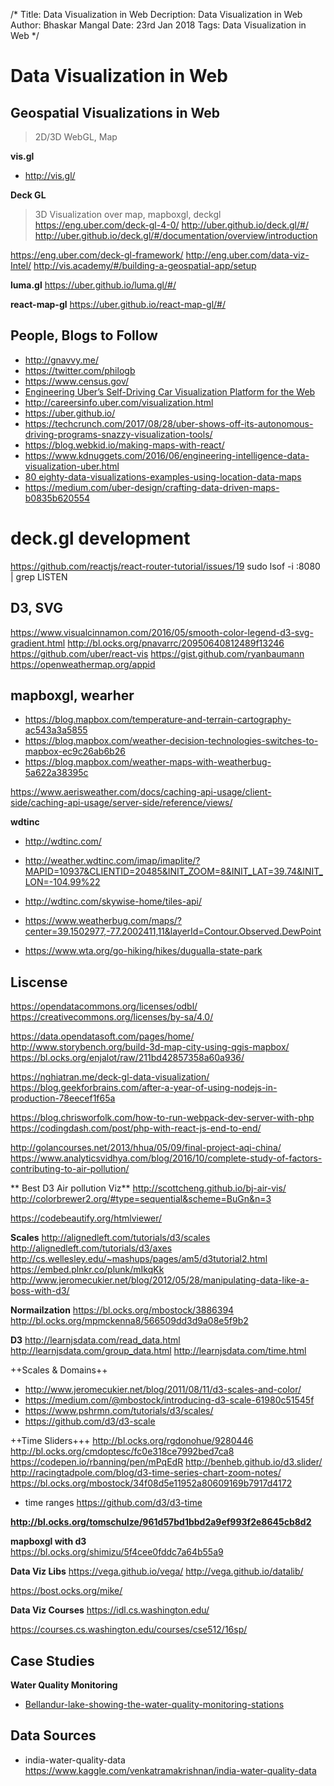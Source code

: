 /*
Title: Data Visualization in Web
Decription: Data Visualization in Web
Author: Bhaskar Mangal
Date: 23rd Jan 2018
Tags: Data Visualization in Web
*/


# Data Visualization in Web

##  Geospatial Visualizations in Web
> 2D/3D WebGL, Map

**vis.gl**
- http://vis.gl/

**Deck GL**
> 3D Visualization over map, mapboxgl, deckgl
https://eng.uber.com/deck-gl-4-0/
http://uber.github.io/deck.gl/#/
http://uber.github.io/deck.gl/#/documentation/overview/introduction

https://eng.uber.com/deck-gl-framework/
http://eng.uber.com/data-viz-Intel/
http://vis.academy/#/building-a-geospatial-app/setup

**luma.gl**
https://uber.github.io/luma.gl/#/

**react-map-gl**
https://uber.github.io/react-map-gl/#/

## People, Blogs to Follow
- http://gnavvy.me/
- https://twitter.com/philogb
- https://www.census.gov/
- [Engineering Uber’s Self-Driving Car Visualization Platform for the Web](https://eng.uber.com/atg-dataviz/)
- http://careersinfo.uber.com/visualization.html
- https://uber.github.io/
- https://techcrunch.com/2017/08/28/uber-shows-off-its-autonomous-driving-programs-snazzy-visualization-tools/
- https://blog.webkid.io/making-maps-with-react/
- https://www.kdnuggets.com/2016/06/engineering-intelligence-data-visualization-uber.html
- [80 eighty-data-visualizations-examples-using-location-data-maps](https://carto.com/blog/eighty-data-visualizations-examples-using-location-data-maps/)
- https://medium.com/uber-design/crafting-data-driven-maps-b0835b620554

# deck.gl development
https://github.com/reactjs/react-router-tutorial/issues/19
sudo lsof -i :8080 | grep LISTEN

## D3, SVG
https://www.visualcinnamon.com/2016/05/smooth-color-legend-d3-svg-gradient.html
http://bl.ocks.org/pnavarrc/20950640812489f13246
https://github.com/uber/react-vis
https://gist.github.com/ryanbaumann
https://openweathermap.org/appid

## mapboxgl, wearher
- https://blog.mapbox.com/temperature-and-terrain-cartography-ac543a3a5855
- https://blog.mapbox.com/weather-decision-technologies-switches-to-mapbox-ec9c26ab6b26
- https://blog.mapbox.com/weather-maps-with-weatherbug-5a622a38395c

https://www.aerisweather.com/docs/caching-api-usage/client-side/caching-api-usage/server-side/reference/views/

**wdtinc**
- http://wdtinc.com/
- http://weather.wdtinc.com/imap/imaplite/?MAPID=10937&CLIENTID=20485&INIT_ZOOM=8&INIT_LAT=39.74&INIT_LON=-104.99%22
- http://wdtinc.com/skywise-home/tiles-api/


- https://www.weatherbug.com/maps/?center=39.1502977,-77.2002411,11&layerId=Contour.Observed.DewPoint
- https://www.wta.org/go-hiking/hikes/dugualla-state-park

## Liscense
https://opendatacommons.org/licenses/odbl/
https://creativecommons.org/licenses/by-sa/4.0/




https://data.opendatasoft.com/pages/home/
http://www.storybench.org/build-3d-map-city-using-qgis-mapbox/
https://bl.ocks.org/enjalot/raw/211bd42857358a60a936/

https://nghiatran.me/deck-gl-data-visualization/
https://blog.geekforbrains.com/after-a-year-of-using-nodejs-in-production-78eecef1f65a



https://blog.chrisworfolk.com/how-to-run-webpack-dev-server-with-php
https://codingdash.com/post/php-with-react-js-end-to-end/

http://golancourses.net/2013/hhua/05/09/final-project-aqi-china/
https://www.analyticsvidhya.com/blog/2016/10/complete-study-of-factors-contributing-to-air-pollution/

** Best D3 Air pollution Viz**
http://scottcheng.github.io/bj-air-vis/
http://colorbrewer2.org/#type=sequential&scheme=BuGn&n=3

https://codebeautify.org/htmlviewer/

**Scales**
http://alignedleft.com/tutorials/d3/scales
http://alignedleft.com/tutorials/d3/axes
http://cs.wellesley.edu/~mashups/pages/am5/d3tutorial2.html
https://embed.plnkr.co/plunk/mIkqKk
http://www.jeromecukier.net/blog/2012/05/28/manipulating-data-like-a-boss-with-d3/


**Normailzation**
https://bl.ocks.org/mbostock/3886394
http://bl.ocks.org/mpmckenna8/566509dd3d9a08e5f9b2

**D3**
http://learnjsdata.com/read_data.html
http://learnjsdata.com/group_data.html
http://learnjsdata.com/time.html

++Scales & Domains++
- http://www.jeromecukier.net/blog/2011/08/11/d3-scales-and-color/
- https://medium.com/@mbostock/introducing-d3-scale-61980c51545f
- https://www.pshrmn.com/tutorials/d3/scales/
- https://github.com/d3/d3-scale

++Time Sliders+++
http://bl.ocks.org/rgdonohue/9280446
http://bl.ocks.org/cmdoptesc/fc0e318ce7992bed7ca8
https://codepen.io/rbanning/pen/mPqEdR
http://benheb.github.io/d3.slider/
http://racingtadpole.com/blog/d3-time-series-chart-zoom-notes/
https://bl.ocks.org/mbostock/34f08d5e11952a80609169b7917d4172


* time ranges
https://github.com/d3/d3-time


**http://bl.ocks.org/tomschulze/961d57bd1bbd2a9ef993f2e8645cb8d2**

**mapboxgl with d3**	
https://bl.ocks.org/shimizu/5f4cee0fddc7a64b55a9

**Data Viz Libs**
https://vega.github.io/vega/
http://vega.github.io/datalib/

https://bost.ocks.org/mike/

**Data Viz Courses**
https://idl.cs.washington.edu/

https://courses.cs.washington.edu/courses/cse512/16sp/

## Case Studies
**Water Quality Monitoring**
* [Bellandur-lake-showing-the-water-quality-monitoring-stations](https://www.researchgate.net/figure/Map-of-the-Bellandur-lake-showing-the-water-quality-monitoring-stations_fig1_275353586)

## Data Sources
* india-water-quality-data
https://www.kaggle.com/venkatramakrishnan/india-water-quality-data
